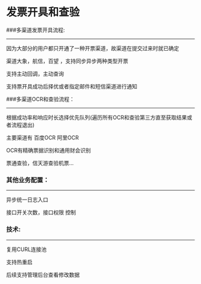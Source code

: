 发票开具和查验
=======

###多渠道发票开具流程:

---

因为大部分的用户都只开通了一种开票渠道，故渠道在提交过来时就已确定

渠道大象，航信，百望 ，支持同步异步两种类型开票

支持主动回调，主动查询

支持票开具成功后择优或者指定邮件和短信渠道进行通知

###多渠道OCR和查验流程：

---

根据成功率和响应时长选择优先队列(遍历所有OCR和查验第三方直至获取结果或者流程退出)

主要渠道有 百度OCR 阿里OCR

OCR有精确票据识别和通用财会识别

票通查验，信天游查验机票...

### 其他业务配置：

---
异步统一日志入口

接口开关次数，接口权限 控制


### 技术:

---
复用CURL连接池

支持热重启

后续支持管理后台查看修改数据